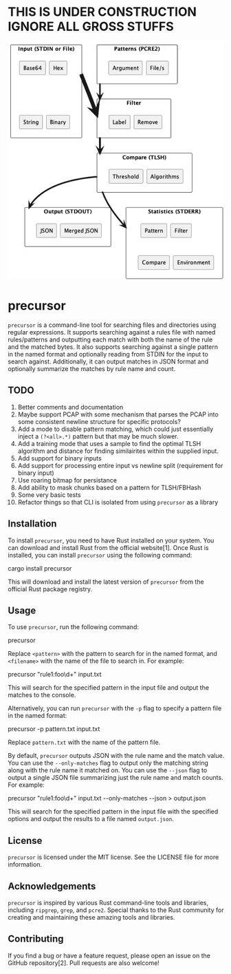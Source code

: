 # THIS IS UNDER CONSTRUCTION IGNORE ALL GROSS STUFFS

![precursor](./architecture.png)

# precursor

`precursor` is a command-line tool for searching files and directories using regular expressions. It supports searching against a rules file with named rules/patterns and outputting each match with both the name of the rule and the matched bytes. It also supports searching against a single pattern in the named format and optionally reading from STDIN for the input to search against. Additionally, it can output matches in JSON format and optionally summarize the matches by rule name and count.

## TODO
 1. Better comments and documentation
 2. Maybe support PCAP with some mechanism that parses the PCAP into some consistent newline structure for specific protocols?
 3. Add a mode to disable pattern matching, which could just essentially inject a `(?<all>.*)` pattern but that may be much slower.
 4. Add a training mode that uses a sample to find the optimal TLSH algorithm and distance for finding similairites within the supplied input.
 5. Add support for binary inputs
 6. Add support for processing entire input vs newline split (requirement for binary input)
 7. Use roaring bitmap for persistance
 8. Add ability to mask chunks based on a pattern for TLSH/FBHash
 9. Some very basic tests
 10. Refactor things so that CLI is isolated from using `precursor` as a library

## Installation

To install `precursor`, you need to have Rust installed on your system. You can download and install Rust from the official website[1]. Once Rust is installed, you can install `precursor` using the following command:


cargo install precursor

This will download and install the latest version of `precursor` from the official Rust package registry.

## Usage

To use `precursor`, run the following command:


precursor <pattern> <filename>

Replace `<pattern>` with the pattern to search for in the named format, and `<filename>` with the name of the file to search in. For example:


precursor "rule1:foo\d+" input.txt

This will search for the specified pattern in the input file and output the matches to the console.

Alternatively, you can run `precursor` with the `-p` flag to specify a pattern file in the named format:


precursor -p pattern.txt input.txt

Replace `pattern.txt` with the name of the pattern file.

By default, `precursor` outputs JSON with the rule name and the match value. You can use the `--only-matches` flag to output only the matching string along with the rule name it matched on. You can use the `--json` flag to output a single JSON file summarizing just the rule name and match counts. For example:


precursor "rule1:foo\d+" input.txt --only-matches --json > output.json

This will search for the specified pattern in the input file with the specified options and output the results to a file named `output.json`.

## License

`precursor` is licensed under the MIT license. See the LICENSE file for more information.

## Acknowledgements

`precursor` is inspired by various Rust command-line tools and libraries, including `ripgrep`, `grep`, and `pcre2`. Special thanks to the Rust community for creating and maintaining these amazing tools and libraries.

## Contributing

If you find a bug or have a feature request, please open an issue on the GitHub repository[2]. Pull requests are also welcome!
